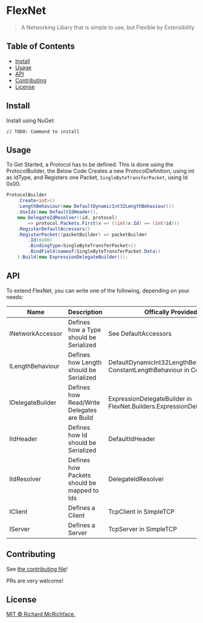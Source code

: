 

# FlexNet

> A Networking Libary that is simple to use, but Flexible by Extensibility

## Table of Contents

- [Install](#install)
- [Usage](#usage)
- [API](#api)
- [Contributing](#contributing)
- [License](#license)

## Install
Install using NuGet:

```
// TODO: Command to install
```

## Usage
To Get Started, a Protocol has to be defined.
This is done using the ProtocolBuilder, the Below Code Creates a new ProtocolDefinition, using int as IdType, and Registers one Packet, `SingleByteTransferPacket`, using Id 0x00.
```c#
ProtocolBuilder
    .Create<int>()
    .LengthBehaviour(new DefaultDynamicInt32LengthBehaviour())
    .UseIds(new DefaultIdHeader(), 
    new DelegateIdResolver((id, protocol) 
        => protocol.Packets.First(x => ((int)x.Id) == (int)id)))
    .RegisterDefaultAccessors()
    .RegisterPacket((packetBuilder) => packetBuilder
        .Id(0x00)
        .BindingType<SingleByteTransferPacket>()
        .BindField(nameof(SingleByteTransferPacket.Data))
    ).Build(new ExpressionDelegateBuilder());
```

## API
To extend FlexNet, you can write one of the following, depending on your needs:

|Name|Description|Offically Provided|
|--|--|--|
|INetworkAccessor|Defines how a Type should be Serialized|See DefaultAccessors
|ILengthBehaviour|Defines how Length should be Serialized|DefaultDynamicInt32LengthBehaviour, ConstantLengthBehaviour in Core|
|IDelegateBuilder|Defines how Read/Write Delegates are Build|ExpressionDelegateBuilder in FlexNet.Builders.ExpressionDelegateBuilder|
|IIdHeader|Defines how Id should be Serialized|DefaultIdHeader|
|IIdResolver|Defines how Packets should be mapped to Ids|DelegateIdResolver|
|IClient|Defines a Client|TcpClient in SimpleTCP|
|IServer|Defines a Server|TcpServer in SimpleTCP|

## Contributing

See [the contributing file](CONTRIBUTING.md)!

PRs are very welcome!

## License

[MIT © Richard McRichface.](../LICENSE)
<!--stackedit_data:
eyJoaXN0b3J5IjpbLTEyNzIyNDM4MTcsNDE2NDg3MTAzXX0=
-->